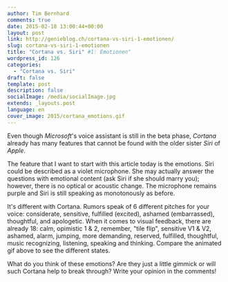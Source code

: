 ```yaml
---
author: Tim Bernhard
comments: true
date: 2015-02-18 13:00:44+00:00
layout: post
link: http://genieblog.ch/cortana-vs-siri-1-emotionen/
slug: cortana-vs-siri-1-emotionen
title: "Cortana vs. Siri" #1: Emotionen"
wordpress_id: 126
categories:
  - "Cortana vs. Siri"
draft: false
template: post
description: false
socialImage: /media/socialImage.jpg
extends: _layouts.post
language: en
cover_image: 2015/cortana_emotions.gif
---
```


Even though _Microsoft_'s voice assistant is still in the beta phase, _Cortana_ already has many features that cannot be found with the older sister _Siri_ of _Apple_.

The feature that I want to start with this article today is the emotions.
Siri could be described as a violet microphone.
She may actually answer the questions with emotional content (ask Siri if she should marry you); however, there is no optical or acoustic change.
The microphone remains purple and Siri is still speaking as monotonously as before.

It's different with Cortana.
Rumors speak of 6 different pitches for your voice: considerate, sensitive, fulfilled (excited), ashamed (embarrassed), thoughtful, and apologetic.
When it comes to visual feedback, there are already 18: calm, opimistic 1 & 2, remember, "tile flip", sensitive V1 & V2, ashamed, alarm, jumping, more demanding, reserved, fulfilled, thoughtful, music recognizing, listening, speaking and thinking.
Compare the animated gif above to see the different states.

What do you think of these emotions? Are they just a little gimmick or will such Cortana help to break through? Write your opinion in the comments!
